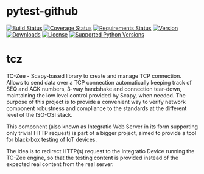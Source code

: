 # pytest-github

[![Build Status](https://img.shields.io/travis/jlaska/pytest-github.svg)](https://travis-ci.org/jlaska/pytest-github)
[![Coverage Status](https://img.shields.io/coveralls/jlaska/pytest-github.svg)](https://coveralls.io/r/jlaska/pytest-github)
[![Requirements Status](https://requires.io/github/jlaska/pytest-github/requirements.svg?branch=master)](https://requires.io/github/jlaska/pytest-github/requirements/?branch=master)
[![Version](https://img.shields.io/pypi/v/pytest-github.svg)](https://pypi.python.org/pypi/pytest-github/)
[![Downloads](https://img.shields.io/pypi/dm/pytest-github.svg)](https://pypi.python.org/pypi/pytest-github/)
[![License](https://img.shields.io/pypi/l/pytest-github.svg)](https://pypi.python.org/pypi/pytest-github/)
[![Supported Python Versions](https://img.shields.io/pypi/pyversions/pytest-github.svg)](https://pypi.python.org/pypi/pytest-github/)


# tcz
TC-Zee - Scapy-based library to create and manage TCP connection. Allows to send data over a TCP connection automatically keeping track of SEQ and ACK numbers, 3-way handshake and connection tear-down, maintaining the low level control provided by Scapy, when needed. The purpose of this project is to provide a convenient way to verify network component robustness and compliance to the standards at the different level of the ISO-OSI stack.

This component (also known as Integratio Web Server in its form supporting only trivial HTTP request)
is part of a bigger project, aimed to provide a tool for black-box testing of IoT devices.

The idea is to redirect HTTP(s) request to the Integratio Device running the TC-Zee engine,
so that the testing content is provided instead of the expected real content from the real server.
